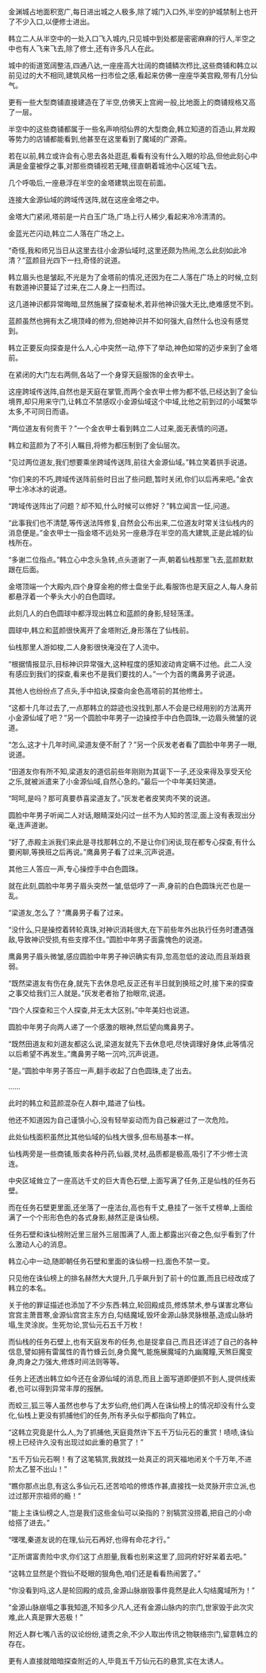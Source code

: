 
金渊城占地面积宽广,每日进出城之人极多,除了城门入口外,半空的护城禁制上也开了不少入口,以便修士进出。

韩立二人从半空中的一处入口飞入城内,只见城中到处都是密密麻麻的行人,半空之中也有人飞来飞去,除了修士,还有许多凡人在此。

城中的街道宽阔整洁,四通八达,一座座高大壮阔的商铺鳞次栉比,这些商铺和韩立以前见过的大不相同,建筑风格一扫市侩之感,看起来仿佛一座座华美宫殿,带有几分仙气。

更有一些大型商铺直接建造在了半空,仿佛天上宫阙一般,比地面上的商铺规格又高了一层。

半空中的这些商铺都属于一些名声响彻仙界的大型商会,韩立知道的百造山,昇龙殿等势力的店铺都能看到,他甚至在这里看到了魔域的广源斋。

若在以前,韩立或许会有心思去各处逛逛,看看有没有什么入眼的珍品,但他此刻心中满是金童被俘之事,对那些商铺视若无睹,径直朝着城池中心区域飞去。

几个呼吸后,一座悬浮在半空的金塔建筑出现在前面。

连接大金源仙域的跨域传送阵,就在这座金塔之中。

金塔大门紧闭,塔前是一片白玉广场,广场上行人稀少,看起来冷冷清清的。

金蓝光芒闪动,韩立二人落在广场之上。

“奇怪,我和师兄当日从这里去往小金源仙域时,这里还颇为热闹,怎么此刻如此冷清？”蓝颜目光四下一扫,奇怪的说道。

韩立眉头也是皱起,不光是为了金塔前的情况,还因为在二人落在广场上的时候,立刻有数道神识蔓延了过来,在二人身上一扫而过。

这几道神识都异常晦暗,显然施展了探查秘术,若非他神识强大无比,绝难感觉不到。

蓝颜虽然也拥有太乙境顶峰的修为,但她神识并不如何强大,自然什么也没有感觉到。

韩立正要反向探查是什么人,心中突然一动,停下了举动,神色如常的迈步来到了金塔前。

在紧闭的大门左右两侧,各站了一个身穿天庭服饰的金衣甲士。

这座跨域传送阵,自然也是天庭在掌管,而两个金衣甲士修为都不低,已经达到了金仙境界,却只用来守门,让韩立不禁感叹小金源仙域这个中域,比他之前到过的小域繁华太多,不可同日而语。

“两位道友有何贵干？”一个金衣甲士看到韩立二人过来,面无表情的问道。

韩立和蓝颜为了不引人瞩目,将修为都压制到了金仙层次。

“见过两位道友,我们想要乘坐跨域传送阵,前往大金源仙域。”韩立笑着拱手说道。

“你们来的不巧,跨域传送阵前些时日出了些问题,暂时关闭,你们以后再来吧。”金衣甲士冷冰冰的说道。

“跨域传送阵出了问题？却不知,什么时候可以修好？”韩立闻言一怔,问道。

“此事我们也不清楚,等传送法阵修复,自然会公布出来,二位道友时常关注仙栈内的消息便是。”金衣甲士一指金塔不远处另一座悬浮在半空的高大建筑,正是此城的仙栈所在。

“多谢二位指点。”韩立心中念头急转,点头道谢了一声,朝着仙栈那里飞去,蓝颜默默跟在后面。

金塔顶端一个大殿内,四个身穿金袍的修士盘坐于此,看服饰也是天庭之人,每人身前都悬浮着一个拳头大小的白色圆球。

此刻几人的白色圆球中都浮现出韩立和蓝颜的身影,轻轻荡漾。

圆球中,韩立和蓝颜很快离开了金塔附近,身形落在了仙栈前。

仙栈那里人游如梭,二人身影很快淹没在了人流中。

“根据情报显示,目标神识异常强大,这种程度的感知波动肯定瞒不过他。此二人没有感应到我们的探查,看来也不是我们要找的人。”一个为首的鹰鼻男子说道。

其他人也纷纷点了点头,手中掐诀,探查向金色高塔前的其他修士。

“这都十几年过去了,一点那韩立的踪迹也没找到,那人不会是已经用别的方法离开小金源仙域了吧？”另一个圆脸中年男子一边操控手中白色圆珠,一边眉头微皱的说道。

“怎么,这才十几年时间,梁道友便不耐了？”另一个灰发老者看了圆脸中年男子一眼,说道。

“田道友你有所不知,梁道友的道侣前些年刚刚为其诞下一子,还没来得及享受天伦之乐,就被派遣来了小金源仙域,自然心急的。”最后一个中年美妇笑道。

“呵呵,是吗？那可真要恭喜梁道友了。”灰发老者皮笑肉不笑的说道。

圆脸中年男子听闻二人对话,眼睛深处闪过一丝不为人知的苦涩,面上没有表现出分毫,连声道谢。

“好了,赤殿主派我们来此是寻找那韩立的,不是让你们闲谈,现在都专心探查,有什么要闲聊,等换班之后再说。”鹰鼻男子看了过来,沉声说道。

其他三人答应一声,专心操控手中白色圆珠。

就在此刻,圆脸中年男子眉头突然一皱,低低哼了一声,身前的白色圆珠光芒也是一乱。

“梁道友,怎么了？”鹰鼻男子看了过来。

“没什么,只是操控着转轮真珠,对神识消耗很大,在下前些年外出执行任务时遭遇强敌,导致神识受损,有些支撑不住。”圆脸中年男子面露愧色的说道。

鹰鼻男子眉头微皱,感应圆脸中年男子神识确实有异,忽高忽低的波动,而且渐趋衰弱。

“既然梁道友有伤在身,就先下去休息吧,反正还有半日就到换班之时,接下来的探查之事交给我们三人就是。”灰发老者抬了抬眼帘,说道。

“四个人探查和三个人探查,并无太大区别。”中年美妇也说道。

圆脸中年男子向两人递了一个感激的眼神,然后望向鹰鼻男子。

“既然田道友和刘道友都这么说,梁道友就先下去休息吧,尽快调理好身体,此等情况以后希望不再发生。”鹰鼻男子略一沉吟,沉声说道。

“是。”圆脸中年男子答应一声,翻手收起了白色圆珠,走了出去。

……

此时的韩立和蓝颜混杂在人群中,踏进了仙栈。

他还不知道因为自己谨慎小心,没有轻举妄动而为自己躲避过了一次危险。

此处仙栈面积虽然比其他仙域的仙栈大很多,但布局基本一样。

仙栈两旁是一些商铺,贩卖各种丹药,仙器,灵材,品质都是极高,吸引了不少修士流连。

中央区域耸立了一座高达千丈的巨大青色石壁,上面写满了任务,正是仙栈的任务石壁。

而在任务石壁更里面,还坐落了一座法台,高也有千丈,悬挂了一张千丈榜单,上面绘满了一个个形形色色的各式身影,赫然正是诛仙榜。

任务石壁和诛仙榜附近里三层外三层围满了人,面上都露出兴奋之色,似乎看到了什么激动人心的消息。

韩立心中一动,随即朝任务石壁和里面的诛仙榜一扫,面色不禁一变。

只见他在诛仙榜上的排名赫然大大提升,几乎飙升到了前十的位置,而且已经改成了韩立的本名。

关于他的罪证描述也添加了不少东西:韩立,轮回殿成员,修炼禁术,参与谋害北寒仙宫宫主萧晋寒,金源仙宫宫主东方白,勾结魔域,毁坏金源山脉灵脉根基,造成山脉坍塌,生灵涂炭。生死勿论,赏仙元石五千万枚！

而仙栈的任务石壁上,也有天庭发布的任务,也是捉拿自己,而且还详述了自己的各种信息,譬如拥有雷属性的青竹蜂云剑,身负魔气,能施展魔域的九幽魔瞳,天煞巨魔变身,肉身之力强大,修炼时间法则等等。

任务上还透出韩立如今还在金源仙域的消息,而且上面写道即便抓不到人,提供线索者,也可以得到异常丰厚的报酬。

而蛟三,狐三等人虽然也参与了太岁仙府,他们两人在诛仙榜上的情况却没有什么变化,仙栈上更没有抓捕他们的任务,所有矛头似乎都指向了韩立。

“这韩立究竟是什么人,为了抓捕他,天庭竟然许下五千万仙元石的重赏！啧啧,诛仙榜上已经许久没有出现过如此重的悬赏了！”

“五千万仙元石啊！有了这笔犒赏,我就找一处真正的洞天福地闭关个千万年,不进阶太乙誓不出山！”

“瞧你那点出息,有这么多仙元石,还苦哈哈的修炼作甚,直接找一处灵脉开宗立派,也过过那开宗祖师的瘾！”

“能上主诛仙榜之人,岂是我们这些金仙可以染指的？别犒赏没捞着,把自己的小命给搭了进去。”

“嘿嘿,秦道友说的在理,仙元石再好,也得有命花才行。”

“正所谓富贵险中求,你们这丁点胆量,我看也别来这里了,回洞府好好呆着去吧。”

“这韩立显然是个戮仙不眨眼的狠角色,咱们还是看看热闹罢了。”

“你没看到吗,这人是轮回殿的成员,金源山脉崩毁事件竟然是此人勾结魔域所为！”

“金源山脉崩塌之事我知道,不知多少凡人,还有金源山脉内的宗门,世家毁于此次灾难,此人真是罪大恶极！”

附近人群七嘴八舌的议论纷纷,谴责之余,不少人取出传讯之物联络宗门,留意韩立的存在。

更有人直接就暗暗探查附近的人,毕竟五千万仙元石的悬赏,实在太诱人。